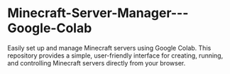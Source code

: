 # Minecraft-Server-Manager---Google-Colab
Easily set up and manage Minecraft servers using Google Colab. This repository provides a simple, user-friendly interface for creating, running, and controlling Minecraft servers directly from your browser.
